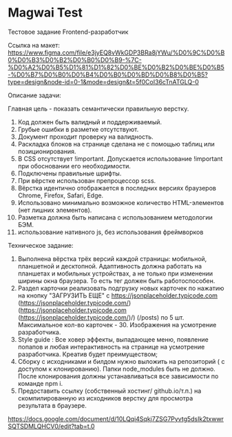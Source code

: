 # Magwai Test 

Тестовое задание
Frontend-разработчик


Ссылка на макет:
https://www.figma.com/file/e3jyEQ8vWkGDP3BRa8jYWu/%D0%9C%D0%B0%D0%B3%D0%B2%D0%B0%D0%B9-%7C-%D0%A2%D0%B5%D1%81%D1%82%D0%BE%D0%B2%D0%BE%D0%B5-%D0%B7%D0%B0%D0%B4%D0%B0%D0%BD%D0%B8%D0%B5?type=design&node-id=0-1&mode=design&t=5f0CoI36cTnATGLQ-0 

Описание задачи:

Главная цель - показать семантически правильную верстку. 
1) Код должен быть валидный и поддерживаемый.
2) Грубые ошибки в разметке отсутствуют.
3) Документ проходит проверку на валидность.
4) Раскладка блоков на странице сделана не с помощью таблиц или позиционирования.
5) В CSS отсутствует !important. Допускается использование !important при обосновании его необходимости.
6) Подключены правильные шрифты.
7) При вёрстке использован препроцессор scss.
8) Вёрстка идентично отображается в последних версиях браузеров Chrome, Firefox, Safari, Edge.
9) Использовано минимально возможное количество HTML-элементов (нет лишних элементов).
10) Разметка должна быть написана с использованием методологии БЭМ.   
11) использование нативного js, без использования фреймворков

Техническое задание:

1) Выполнена вёрстка трёх версий каждой страницы: мобильной, планшетной и десктопной. Адаптивность должна работать на планшетах и мобильных устройствах, а не только при изменении ширины окна браузера. То есть тег <meta name="viewport"> должен быть работоспособен.
3) Раздел карточки реализовать подгрузку новых карточек по нажатию на кнопку "ЗАГРУЗИТЬ ЕЩЕ" с https://jsonplaceholder.typicode.com (https://jsonplaceholder.typicode.com/) (https://jsonplaceholder.typicode.com (https://jsonplaceholder.typicode.com/)/) (/posts) по 5 шт. Максимальное кол-во карточек - 30. Изображения на усмотрение разработчика.
4) Style guide : Все ховер эффекты, выпадающее меню, появление попапов и любая интерактивность на странице на усмотрение разработчика. Креатив будет преимуществом;
5) Сборку с исходниками и билдом нужно выложить на репозиторий ( с доступом к клонированию). Папки node_modules быть не должно. После клонирования должны устанавливаться все зависимости по команде npm i.
6) Предоставить ссылку (собственный хостинг/ github.io/т.п.) на скомпилированную из исходников верстку для просмотра результата в браузере.

https://docs.google.com/document/d/10LQqi4Sqkj7ZSG7Pyvtg5dsIk2txwwrSQTSDMLQHCV0/edit?tab=t.0
